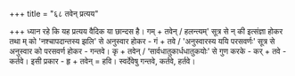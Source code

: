 +++
title = "६८ तवेन् प्रत्यय"

+++
ध्यान रहे कि यह प्रत्यय वैदिक या छान्दस है।
गम् + तवेन् / हलन्त्यम्' सूत्र से न् की इत्संज्ञा होकर तथा म् को 'नश्चापदान्तस्य झलि' से अनुस्वार होकर - गं + तवे / 'अनुस्वारस्य ययि परसवर्णः' सूत्र से अनुस्वार को परसवर्ण होकर - गन्तवे।
कृ + तवेन् / ‘सार्वधातुकार्धधातुकयोः' से गुण करके - कर् + तवे - कर्तवे। इसी प्रकार - हृ + तवेन् = हवि। स्वर्देवेषु गन्तवे, कर्तवे, हर्तवे।